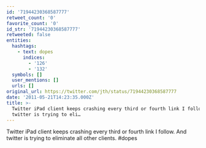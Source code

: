 ```yaml
---
id: '71944230368587777'
retweet_count: '0'
favorite_count: '0'
id_str: '71944230368587777'
retweeted: false
entities:
  hashtags:
    - text: dopes
      indices:
        - '126'
        - '132'
  symbols: []
  user_mentions: []
  urls: []
original_url: https://twitter.com/jth/status/71944230368587777
date: '2011-05-21T14:23:35.000Z'
title: >-
  Twitter iPad client keeps crashing every third or fourth link I follow. And
  twitter is trying to eli…
---
```


Twitter iPad client keeps crashing every third or fourth link I follow. And twitter is trying to eliminate all other clients. #dopes